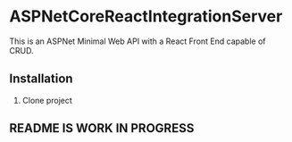 # ASPNetCoreReactIntegrationServer 
This is an ASPNet Minimal Web API with a React Front End capable of CRUD.

## Installation
1. Clone project

## README IS WORK IN PROGRESS

